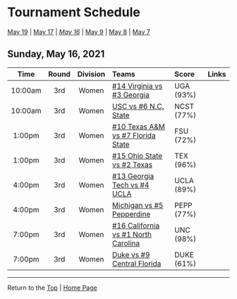 <a name="top"></a>  

# Tournament Schedule  

[May 19](./05-19.md) &#124; [May 17](./05-17.md) &#124; *[May 16](./05-16.md)* &#124; [May 9](./05-09.md) &#124; [May 8](./05-08.md) &#124; [May 7](./05-07.md)  

## Sunday, May 16, 2021  

| **Time** | **Round** | **Division** | **Teams** | **Score** | **Links** |  
| :------: | :-------: | :----------: | :-------- | :-------- | :-------- |  
| 10:00am  | 3rd       | Women        | [#14 Virginia vs #3 Georgia](../ncaaw/matches/R3_25-30_UVA_vs_UGA.md) | UGA (93%) |           |  
| 10:00am  | 3rd       | Women        | [USC vs #6 N.C. State](../ncaaw/matches/R3_31-36_USC_vs_NCST.md) | NCST (77%) |           |  
| 1:00pm   | 3rd       | Women        | [#10 Texas A&M vs #7 Florida State](../ncaaw/matches/R3_37-42_AM_vs_FSU.md) | FSU (72%) |           |  
| 1:00pm   | 3rd       | Women        | [#15 Ohio State vs #2 Texas](../ncaaw/matches/R3_43-48_OSU_vs_TEX.md) | TEX (96%) |           |  
| 4:00pm   | 3rd       | Women        | [#13 Georgia Tech vs #4 UCLA](../ncaaw/matches/R3_19-24_GT_vs_UCLA.md) | UCLA (89%) |           |  
| 4:00pm   | 3rd       | Women        | [Michigan vs #5 Pepperdine](../ncaaw/matches/R3_13-18_MICH_vs_PEPP.md) | PEPP (77%) |           |  
| 7:00pm   | 3rd       | Women        | [#16 California vs #1 North Carolina](../ncaaw/matches/R3_1-6_CAL_vs_UNC.md) | UNC (98%) |           |  
| 7:00pm   | 3rd       | Women        | [Duke vs #9 Central Florida](../ncaaw/matches/R3_7-12_DUKE_vs_UCF.md) | DUKE (61%) |           |  

------

Return to the [Top](#top) &#124; [Home Page](../../index.md)